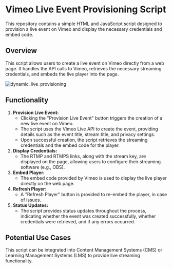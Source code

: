 # Vimeo Live Event Provisioning Script

This repository contains a simple HTML and JavaScript script designed to provision a live event on Vimeo and display the necessary credentials and embed code.

## Overview

This script allows users to create a live event on Vimeo directly from a web page. It handles the API calls to Vimeo, retrieves the necessary streaming credentials, and embeds the live player into the page.

![dynamic_live_provisioning](https://github.com/user-attachments/assets/ba443121-576b-4832-b298-4b2a9e5449a0)


## Functionality

1.  **Provision Live Event:**
    * Clicking the "Provision Live Event" button triggers the creation of a new live event on Vimeo.
    * The script uses the Vimeo Live API to create the event, providing details such as the event title, stream title, and privacy settings.
    * Upon successful creation, the script retrieves the streaming credentials and the embed code for the player.
2.  **Display Credentials:**
    * The RTMP and RTMPS links, along with the stream key, are displayed on the page, allowing users to configure their streaming software (e.g., OBS).
3.  **Embed Player:**
    * The embed code provided by Vimeo is used to display the live player directly on the web page.
4.  **Refresh Player:**
    * A "Refresh Player" button is provided to re-embed the player, in case of issues.
5.  **Status Updates:**
    * The script provides status updates throughout the process, indicating whether the event was created successfully, whether credentials were retrieved, and if any errors occurred.


## Potential Use Cases

This script can be integrated into Content Management Systems (CMS) or Learning Management Systems (LMS) to provide live streaming functionality.
